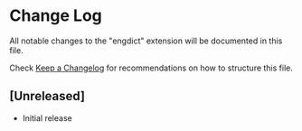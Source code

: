 # Change Log

All notable changes to the "engdict" extension will be documented in this file.

Check [Keep a Changelog](http://keepachangelog.com/) for recommendations on how to structure this file.

## [Unreleased]

- Initial release
